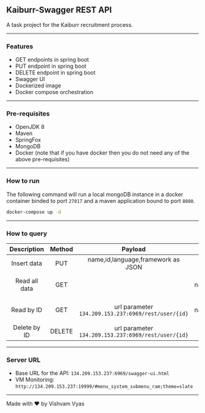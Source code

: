 ## Kaiburr-Swagger REST API

A task project for the Kaiburr recruitment process.

---

### Features

* GET endpoints in spring boot
* PUT endpoint in spring boot
* DELETE endpoint in spring boot
* Swagger UI
* Dockerized image
* Docker compose orchestration

---

### Pre-requisites

* OpenJDK 8
* Maven
* SpringFox
* MongoDB
* Docker (note that if you have docker then you do not need any of the above pre-requisites)

---

### How to run

The following command will run a local mongoDB instance in a docker container binded to port `27017` and a maven application bound to port `8080`.

```sh
docker-compose up -d
```

---

### How to query

| Description | Method | Payload | Response |
|:--:|:--:|:--:|:--:|
| Insert data | PUT | name,id,language,framework as JSON | Status: 201 |
| Read all data | GET | | status 200, data name,id,language,framework as JSON |
| Read by ID | GET | url parameter `134.209.153.237:6969/rest/user/{id}` | status 200 name,id,language,framework as JSON|
| Delete by ID | DELETE | url parameter `134.209.153.237:6969/rest/user/{id}` | 200 |

--- 

### Server URL

* Base URL for the API: `134.209.153.237:6969/swagger-ui.html`
* VM Monitoring: `http://134.209.153.237:19999/#menu_system_submenu_ram;theme=slate`

---

Made with :heart: by Vishvam Vyas

